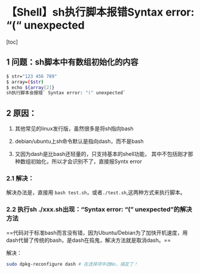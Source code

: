 # 【Shell】sh执行脚本报错Syntax error: “(“ unexpected

[toc]



## 1 问题：sh脚本中有数组初始化的内容

```bash
$ str="123 456 789"
$ array=($str)
$ echo ${array[2]}
sh执行脚本会报错` Syntax error: "(" unexpected`
```

## 2 原因：

1. 其他常见的linux发行版，虽然很多是将sh指向bash

2. debian/ubuntu上sh命令默认是指向dash，而不是bash

3. 又因为dash是比bash还轻量的，只支持基本的shell功能， 其中不包括刚才那种数组初始化，所以才会识别不了，直接报Syntx error

### 2.1 解决：

 解决办法是，直接用 `bash test.sh`，或者`./test.sh`,这两种方式来执行脚本。

### 2.2 执行sh ./xxx.sh出现：“Syntax error: “(” unexpected”的解决方法

==代码对于标准bash而言没有错，因为Ubuntu/Debian为了加快开机速度，用dash代替了传统的bash，是dash在捣鬼，解决方法就是取消dash。==

解决：

```bash
sudo dpkg-reconfigure dash # 在选择项中选No，搞定了！
```